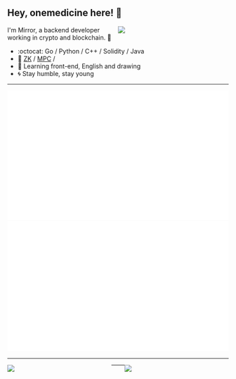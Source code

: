 <!--
**onemedicine/onemedicine** is a ✨ _special_ ✨ repository because its `README.md` (this file) appears on your GitHub profile.

Here are some ideas to get you started:

- 🔭 I’m currently working on ...
- 🌱 I’m currently learning ...
- 👯 I’m looking to collaborate on ...
- 🤔 I’m looking for help with ...
- 💬 Ask me about ...
- 📫 How to reach me: ...
- 😄 Pronouns: ...
- ⚡ Fun fact: ...
-->

## Hey, onemedicine here! :dizzy:


[<img align="right" width="50%" src="https://github-readme-stats.vercel.app/api?username=onemedicine&show_icons=true&title_color=38F807&text_color=68d391&icon_color=ED1C24&bg_color=080808" >]()


I'm Mirror, a backend developer working in crypto and blockchain. :sunrise:

-   :octocat: Go / Python / C++ / Solidity / Java 
-   :penguin: [ZK](https://github.com/matter-labs/awesome-zero-knowledge-proofs) / [MPC](https://github.com/rdragos/awesome-mpc) /
-   :seedling: Learning front-end, English and drawing
-   :cyclone: Stay humble, stay young


---

![](https://raw.githubusercontent.com/onemedicine/github-stats-transparent/output/generated/overview.svg)
![](https://raw.githubusercontent.com/onemedicine/github-stats-transparent/output/generated/languages.svg)

----

[<img align="left" width="47%" src="https://stats.quine.sh/mirror/languages-over-time?theme=dark" >](https://quine.sh)
[<img align="right" width="47%" src="https://stats.quine.sh/mirror/topics-over-time?theme=dark" >](https://quine.sh)

----



